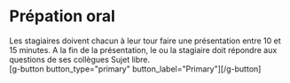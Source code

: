 # Prépation oral
Les stagiaires doivent chacun à leur tour faire une présentation entre 10 et 15 minutes.
A la fin de la présentation, le ou la stagiaire doit répondre aux questions de ses collègues
Sujet libre.  
[g-button button_type="primary" button_label="Primary"][/g-button]
